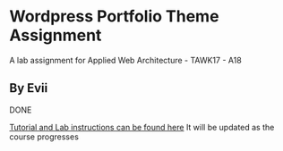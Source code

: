 # Wordpress Portfolio Theme Assignment
A lab assignment for Applied Web Architecture - TAWK17 - A18
## By Evii
DONE

[Tutorial and Lab instructions can be found here](https://school-of-engineering.github.io/wordpress-basic) It will be updated as the course progresses
